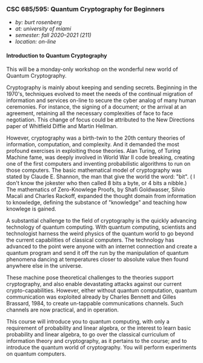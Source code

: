 ### CSC 685/595: Quantum Cryptography for Beginners

* _by: burt rosenberg_
* _at: university of miami_
* _semester: fall 2020–2021 (211)_
* _location: on-line_ 

#### Introduction to Quantum Cryptography

This will be a monday-only workshop on the wonderful new world of Quantum Cryptography. 

Cryptography is mainly about keeping and sending secrets. Beginning in the 1970's, techniques evolved to meet the needs of the continual migration of information and services on-line to secure the cyber analog of many human ceremonies. For instance, the signing of a document; or the arrival at an agreement, retaining all the necessary complexities of face to face negotiation. This change of focus could be attributed to the New Directions paper of Whitfield Diffie and Martin Hellman.

However, cryptography was a birth-twin to the 20th century theories of information, computation, and complexity. And it demanded the most profound exercises in exploiting those theories. Alan Turing, of Turing Machine fame, was deeply involved in World War II code breaking, creating one of the first computers and inventing probabilistic algorithms to run on those computers. The basic mathematical model of cryptography was stated by Claude E. Shannon, the man that give the world the word: "bit". ( I don't know the jokester who then called 8 bits a byte, or 4 bits a nibble.) The mathematics of Zero-Knowlege Proofs, by Shafi Goldwasser, Silvio Macali and Charles Rackoff, expanded the thought domain from information to knowledge, defining the substance of "knowledge" and teaching how knowlege is gained.

A substantial challenge to the field of cryptography is the quickly advancing technology of quantum computing. With quantum computing, scientists and technologist harness the weird physics of the quantum world to go beyond the current capabilities of classical computers. The technology has advanced to the point were anyone with an internet connection and create a quantum program and send it off the run by the manipulation of quantum phenomena dancing at temperatures closer to absolute value then found anywhere else in the universe.

These machine pose theoretical challenges to the theories support cryptography, and also enable devastating attacks against our current crypto-capabilities. However, either without quantum computation, quantum communication was exploited already by Charles Bennett and Gilles Brassard, 1984, to create un-tappable communications channels. Such channels are now practical, and in operation.

This course will introduce you to quantum computing, with only a requirement of probability and linear algebra, or the interest to learn basic probability and linear algebra, to go over the classical curriculum of information theory and cryptography, as it pertains to the course; and to introduce the quantum world of cryptography. You will perform experiments on quantum computers. 

